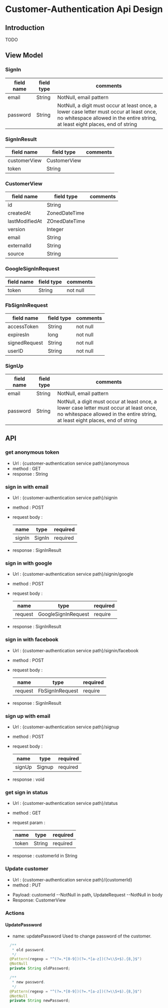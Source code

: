 # Customer-Authentication Api Design

## Introduction

TODO

## View Model

### SignIn

| field name | field type | comments |
|-|-|-|
| email | String | NotNull, email pattern |
| password | String | NotNull, a digit must occur at least once, a lower case letter must occur at least once,  no whitespace allowed in the entire string, at least eight places, end of string |

### SignInResult

| field name | field type | comments |
|-|-|-|
| customerView | CustomerView | |
| token | String | |

### CustomerView

| field name | field type | comments |
|-|-|-|
| id | String | |
| createdAt | ZonedDateTime | |
| lastModifiedAt | ZOnedDateTime | |
| version | Integer | |
| email | String | |
| externalId | String | |
| source | String | |

### GoogleSignInRequest

| field name | field type | comments |
|-|-|-|
| token | String | not null|

### FbSignInRequest

| field name | field type | comments |
|-|-|-|
| accessToken | String | not null|
| expiresIn | long | not null |
| signedRequest | String | not null|
| userID | String | not null|

### SignUp

| field name | field type | comments |
|-|-|-|
| email | String | NotNull, email pattern |
| password | String | NotNull, a digit must occur at least once, a lower case letter must occur at least once,  no whitespace allowed in the entire string, at least eight places, end of string |


## API

### get anonymous token

* Url : {customer-authentication service path}/anonymous
* method : GET
* response : String

### sign in with email

* Url : {customer-authentication service path}/signin
* method : POST
* request body :

  | name | type | required |
  |-|-|-|
  | signIn | SignIn | required |

* response : SignInResult

### sign in with google

* Url : {customer-authentication service path}/signin/google
* method : POST
* request body :

  | name | type | required |
  |-|-|-|
  | request | GoogleSignInRequest | require |

* response : SignInResult

### sign in with facebook

* Url : {customer-authentication service path}/signin/facebook
* method : POST
* request body :

  | name | type | required |
  |-|-|-|
  | request | FbSignInRequest | require |

* response : SignInResult

### sign up with email

* Url : {customer-authentication service path}/signup
* method : POST
* request body :

  | name | type | required |
  |-|-|-|
  | signUp | Signup | required |

* response : void

### get sign in status

* Url : {customer-authentication service path}/status
* method : GET
* request param :

  | name | type | required |
  |-|-|-|
  | token | String | required |

* response : customerId in String

### Update customer

* Url : {customer-authentication service path}/{customerId}
* method : PUT
- Payload: customerId --NotNull in path, UpdateRequest --NotNull in body
- Response: CustomerView

### Actions
#### UpdatePassword
- name: updatePassword
Used to change password of the customer.
```java
  /**
   * old password.
   */
  @Pattern(regexp = "^(?=.*[0-9])(?=.*[a-z])(?=\\S+$).{8,}$")
  @NotNull
  private String oldPassword;

  /**
   * new password.
   */
  @Pattern(regexp = "^(?=.*[0-9])(?=.*[a-z])(?=\\S+$).{8,}$")
  @NotNull
  private String newPassword;
```
